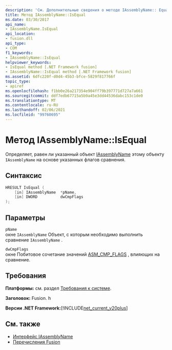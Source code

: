 ```yaml
---
description: 'См. Дополнительные сведения о методе IAssemblyName:: Equals'
title: Метод IAssemblyName::IsEqual
ms.date: 03/30/2017
api_name:
- IAssemblyName.IsEqual
api_location:
- fusion.dll
api_type:
- COM
f1_keywords:
- IAssemblyName::IsEqual
helpviewer_keywords:
- IsEqual method [.NET Framework fusion]
- IAssemblyName::IsEqual method [.NET Framework fusion]
ms.assetid: 6dfc220f-d0d4-45b3-bfce-5829f817766f
topic_type:
- apiref
ms.openlocfilehash: f1bb0e26a217354e904ff79b397771d727a7a661
ms.sourcegitcommit: ddf7edb67715a5b9a45e3dd44536dabc153c1de0
ms.translationtype: MT
ms.contentlocale: ru-RU
ms.lasthandoff: 02/06/2021
ms.locfileid: "99760695"
---
```

# <a name="iassemblynameisequal-method"></a>Метод IAssemblyName::IsEqual

Определяет, равен ли указанный объект [IAssemblyName](iassemblyname-interface.md) этому объекту `IAssemblyName` на основе указанных флагов сравнения.  
  
## <a name="syntax"></a>Синтаксис  
  
```cpp  
HRESULT IsEqual (  
    [in] IAssemblyName  *pName,  
    [in] DWORD          dwCmpFlags  
);  
```  
  
## <a name="parameters"></a>Параметры  

 `pName`  
 окне `IAssemblyName` Объект, с которым необходимо выполнить сравнение `IAssemblyName` .  
  
 `dwCmpFlags`  
 окне Побитовое сочетание значений [ASM_CMP_FLAGS](asm-cmp-flags-enumeration.md) , влияющих на сравнение.  
  
## <a name="requirements"></a>Требования  

 **Платформы:** см. раздел [Требования к системе](../../get-started/system-requirements.md).  
  
 **Заголовок:** Fusion. h  
  
 **Версии .NET Framework:**[!INCLUDE[net_current_v20plus](../../../../includes/net-current-v20plus-md.md)]  
  
## <a name="see-also"></a>См. также

- [Интерфейс IAssemblyName](iassemblyname-interface.md)
- [Перечисления Fusion](fusion-enumerations.md)
